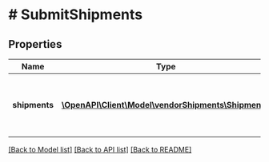 # # SubmitShipments

## Properties

Name | Type | Description | Notes
------------ | ------------- | ------------- | -------------
**shipments** | [**\OpenAPI\Client\Model\vendorShipments\Shipment[]**](Shipment.md) | A list of one or more shipments with underlying details. | [optional]

[[Back to Model list]](../../README.md#models) [[Back to API list]](../../README.md#endpoints) [[Back to README]](../../README.md)
